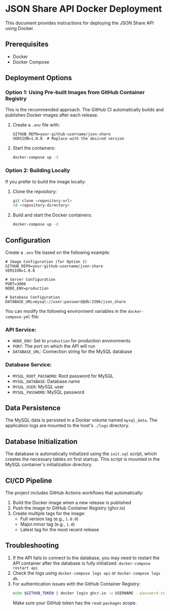 # JSON Share API Docker Deployment

This document provides instructions for deploying the JSON Share API using Docker.

## Prerequisites

- Docker
- Docker Compose

## Deployment Options

### Option 1: Using Pre-built Images from GitHub Container Registry

This is the recommended approach. The GitHub CI automatically builds and publishes Docker images after each release.

1. Create a `.env` file with:

   ```
   GITHUB_REPO=your-github-username/json-share
   VERSION=1.0.0  # Replace with the desired version
   ```

2. Start the containers:

   ```bash
   docker-compose up -d
   ```

### Option 2: Building Locally

If you prefer to build the image locally:

1. Clone the repository:

   ```bash
   git clone <repository-url>
   cd <repository-directory>
   ```

2. Build and start the Docker containers:

   ```bash
   docker-compose up -d
   ```

## Configuration

Create a `.env` file based on the following example:

```
# Image Configuration (for Option 1)
GITHUB_REPO=your-github-username/json-share
VERSION=1.0.0

# Server Configuration
PORT=3000
NODE_ENV=production

# Database Configuration
DATABASE_URL=mysql://user:password@db:3306/json_share
```

You can modify the following environment variables in the `docker-compose.yml` file:

### API Service:

- `NODE_ENV`: Set to `production` for production environments
- `PORT`: The port on which the API will run
- `DATABASE_URL`: Connection string for the MySQL database

### Database Service:

- `MYSQL_ROOT_PASSWORD`: Root password for MySQL
- `MYSQL_DATABASE`: Database name
- `MYSQL_USER`: MySQL user
- `MYSQL_PASSWORD`: MySQL password

## Data Persistence

The MySQL data is persisted in a Docker volume named `mysql_data`.
The application logs are mounted to the host's `./logs` directory.

## Database Initialization

The database is automatically initialized using the `init.sql` script, which creates the necessary tables on first startup. This script is mounted in the MySQL container's initialization directory.

## CI/CD Pipeline

The project includes GitHub Actions workflows that automatically:

1. Build the Docker image when a new release is published
2. Push the image to GitHub Container Registry (ghcr.io)
3. Create multiple tags for the image:
   - Full version tag (e.g., `1.0.0`)
   - Major.minor tag (e.g., `1.0`)
   - Latest tag for the most recent release

## Troubleshooting

1. If the API fails to connect to the database, you may need to restart the API container after the database is fully initialized: `docker-compose restart api`
2. Check the logs using `docker-compose logs api` or `docker-compose logs db`.
3. For authentication issues with the GitHub Container Registry:
   ```bash
   echo $GITHUB_TOKEN | docker login ghcr.io -u USERNAME --password-stdin
   ```
   Make sure your GitHub token has the `read:packages` scope.
